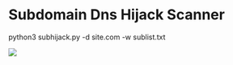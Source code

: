 # Subdomain Dns Hijack Scanner

python3 subhijack.py -d site.com -w sublist.txt

<img src="https://raw.githubusercontent.com/antichown/subdnshijack/master/yyy.png">
